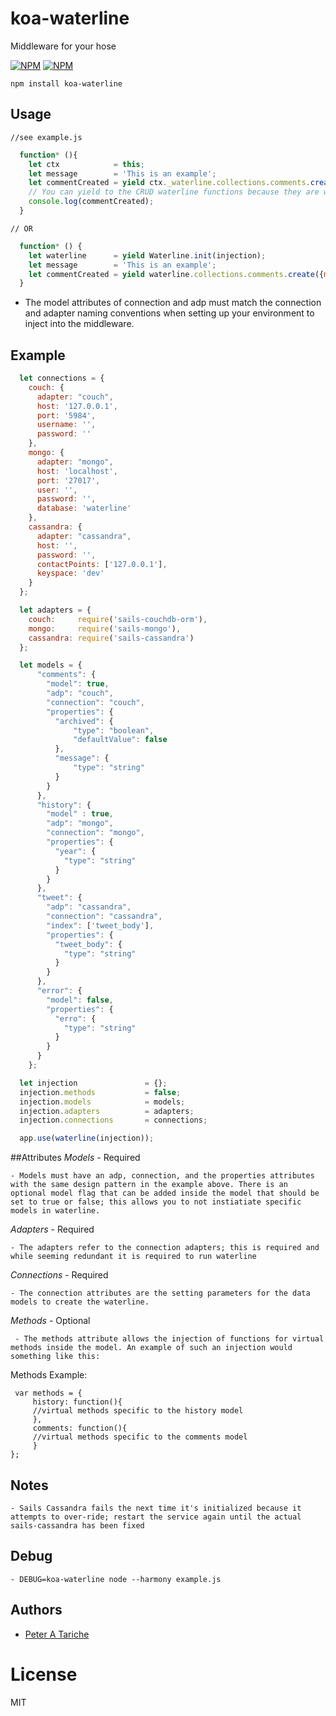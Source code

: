 # koa-waterline
  Middleware for your hose


[![NPM](https://nodei.co/npm/koa-waterline.png?downloads=true&downloadRank=true&stars=true)](https://nodei.co/npm/koa-waterline/) [![NPM](https://nodei.co/npm-dl/koa-waterline.png?months=6&height=3)](https://nodei.co/npm/koa-waterline/)



    npm install koa-waterline

## Usage

    //see example.js
  ```js
    function* (){
      let ctx            = this;
      let message        = 'This is an example';
      let commentCreated = yield ctx._waterline.collections.comments.create({message: message});
      // You can yield to the CRUD waterline functions because they are written as promises.
      console.log(commentCreated);
    }
  ```
    // OR
  ```js
    function* () {
      let waterline      = yield Waterline.init(injection);
      let message        = 'This is an example';
      let commentCreated = yield waterline.collections.comments.create({message: message});
    }
  ```
   * The model attributes of connection and adp must match the connection and adapter naming conventions when setting up your environment to inject into the middleware.

## Example
  ```js
    let connections = {
      couch: {
        adapter: "couch",
        host: '127.0.0.1',
        port: '5984',
        username: '',
        password: ''
      },
      mongo: {
        adapter: "mongo",
        host: 'localhost',
        port: '27017',
        user: '',
        password: '',
        database: 'waterline'
      },
      cassandra: {
        adapter: "cassandra",
        host: '',
        password: '',
        contactPoints: ['127.0.0.1'],
        keyspace: 'dev'
      }
    };

    let adapters = {
      couch:     require('sails-couchdb-orm'),
      mongo:     require('sails-mongo'),
      cassandra: require('sails-cassandra')
    };

    let models = {
        "comments": {
          "model": true,
          "adp": "couch",
          "connection": "couch",
          "properties": {
            "archived": {
                "type": "boolean",
                "defaultValue": false
            },
            "message": {
                "type": "string"
            }
          }
        },
        "history": {
          "model" : true,
          "adp": "mongo",
          "connection": "mongo",
          "properties": {
            "year": {
              "type": "string"
            }
          }
        },
        "tweet": {
          "adp": "cassandra",
          "connection": "cassandra",
          "index": ['tweet_body'],
          "properties": {
            "tweet_body": {
              "type": "string"
            }
          }
        },
        "error": {
          "model": false,
          "properties": {
            "erro": {
              "type": "string"
            }
          }
        }
      };

    let injection               = {};
    injection.methods           = false;
    injection.models            = models;
    injection.adapters          = adapters;
    injection.connections       = connections;

    app.use(waterline(injection));
  ```
##Attributes
*Models* - Required

    - Models must have an adp, connection, and the properties attributes with the same design pattern in the example above. There is an optional model flag that can be added inside the model that should be set to true or false; this allows you to not instiatiate specific models in waterline.

*Adapters* - Required

    - The adapters refer to the connection adapters; this is required and while seeming redundant it is required to run waterline

*Connections* - Required

    - The connection attributes are the setting parameters for the data models to create the waterline.
*Methods* - Optional

     - The methods attribute allows the injection of functions for virtual methods inside the model. An example of such an injection would something like this:

Methods Example:

     var methods = {
         history: function(){
         //virtual methods specific to the history model
         },
         comments: function(){
         //virtual methods specific to the comments model
         }
    };

## Notes
    - Sails Cassandra fails the next time it's initialized because it attempts to over-ride; restart the service again until the actual sails-cassandra has been fixed

## Debug
    - DEBUG=koa-waterline node --harmony example.js

## Authors

  - [Peter A Tariche](https://github.com/ptariche)

# License

  MIT
